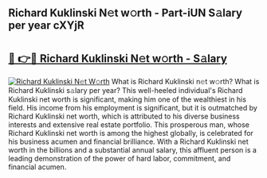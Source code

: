 ## Richard Kuklinski N𝚎t w𝚘rth - Part-iUN S𝚊lary per year cXYjR

# <h2><a href="http://gc1s9wd.nevu.top/?p=Richard+Kuklinski">🔗 👉🔴 Richard Kuklinski N𝚎t w𝚘rth - S𝚊lary</a></h2>

[![Richard Kuklinski N𝚎t W𝚘rth](https://i.imgur.com/Oavwk0R.jpeg)](http://gc1s9wd.nevu.top/?p=Richard+Kuklinski)
What is Richard Kuklinski n𝚎t w𝚘rth? What is Richard Kuklinski s𝚊lary per year?
This well-heeled individual's Richard Kuklinski net worth is significant, making him one of the wealthiest in his field. His income from his employment is significant, but it is outmatched by Richard Kuklinski net worth, which is attributed to his diverse business interests and extensive real estate portfolio. This prosperous man, whose Richard Kuklinski net worth is among the highest globally, is celebrated for his business acumen and financial brilliance. With a Richard Kuklinski net worth in the billions and a substantial annual salary, this affluent person is a leading demonstration of the power of hard labor, commitment, and financial acumen.
